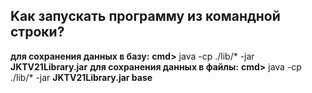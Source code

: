 ## Kaк запускать программу из командной строки?
**для сохранения данных в базу:**
**cmd>** java -cp ./lib/\* -jar **JKTV21Library.jar**
**для сохранения данных в файлы:**
**cmd>** java -cp ./lib/* -jar **JKTV21Library.jar base** 